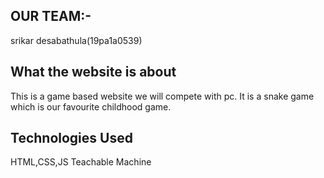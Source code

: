 ## OUR TEAM:-
srikar desabathula(19pa1a0539)

## What the website is about
This is a game based website we will compete with pc.
It is a snake game which is our favourite childhood game.
## Technologies Used
HTML,CSS,JS
Teachable Machine
